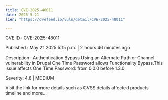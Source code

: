 ```yaml
---
title: CVE-2025-48011
date: 2025-5-21
lien: "https://cvefeed.io/vuln/detail/CVE-2025-48011"

---
```


CVE ID : CVE-2025-48011

Published :  May 21
2025
5:15 p.m. | 2 hours
46 minutes ago

Description : Authentication Bypass Using an Alternate Path or Channel vulnerability in Drupal One Time Password allows Functionality Bypass.This issue affects One Time Password: from 0.0.0 before 1.3.0.

Severity: 4.8 | MEDIUM

Visit the link for more details
such as CVSS details
affected products
timeline
and more...
